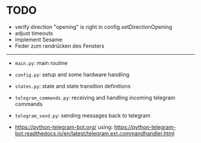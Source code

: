 # TODO

* verify direction "opening" is right in config.setDirectionOpening
* adjust timeouts
* implement Sesame
* Feder zum randrücken des Fensters

-------------------


* `main.py`: main routine
* `config.py`: setup and some hardware handling
* `states.py`: state and state transition definitions
* `telegram_commands.py`: receiving and handling incoming telegram commands
* `telegram_send.py`: sending messages back to telegram


* https://python-telegram-bot.org/
  using: https://python-telegram-bot.readthedocs.io/en/latest/telegram.ext.commandhandler.html
